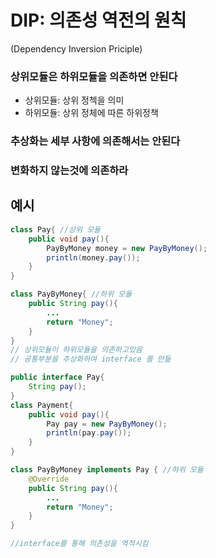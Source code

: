 # DIP: 의존성 역전의 원칙

(Dependency Inversion Priciple)

### 상위모듈은 하위모듈을 의존하면 안된다
* 상위모듈: 상위 정첵을 의미
* 하위모듈: 상위 정체에 따른 하위정책
### 추상화는 세부 사항에 의존해서는 안된다
### __변화하지 않는것에 의존하라__


## 예시
```java
class Pay{ //상위 모듈
    public void pay(){
        PayByMoney money = new PayByMoney();
        println(money.pay());
    }
}

class PayByMoney{ //하위 모듈
    public String pay(){
        ...
        return "Money";
    }
}
// 상위모듈이 하위모듈을 의존하고있음
// 공통부분을 추상화하여 interface 를 만듦

public interface Pay{
    String pay();
}
class Payment{
    public void pay(){
        Pay pay = new PayByMoney();
        println(pay.pay());
    }
}

class PayByMoney implements Pay { //하위 모듈
    @Override
    public String pay(){
        ...
        return "Money";
    }
}

//interface를 통해 의존성을 역적시킴